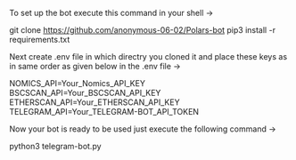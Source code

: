 To set up the bot execute this command in your shell ->

git clone https://github.com/anonymous-06-02/Polars-bot
pip3 install -r requirements.txt

Next create .env file in which directry you cloned it and place these keys as in same order as given below in the .env file ->

NOMICS_API=Your_Nomics_API_KEY
BSCSCAN_API=Your_BSCSCAN_API_KEY
ETHERSCAN_API=Your_ETHERSCAN_API_KEY
TELEGRAM_API=Your_TELEGRAM-BOT_API_TOKEN

Now your bot is ready to be used just execute the following command ->

python3 telegram-bot.py